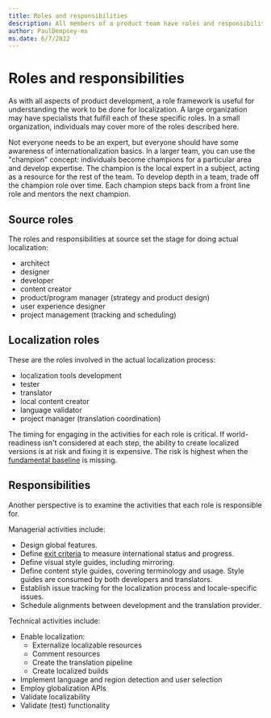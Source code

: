 ```yaml
---
title: Roles and responsibilities
description: All members of a product team have roles and responsibilities with respect to globalization and localization. This article describes a role framework to help understand the work to be done.
author: PaulDempsey-ms
ms.date: 6/7/2022
---
```


# Roles and responsibilities

As with all aspects of product development, a role framework is useful for understanding the work to be done for localization.
A large organization may have specialists that fulfill each of these specific roles.
In a small organization, individuals may cover more of the roles described here.

Not everyone needs to be an expert, but everyone should have some awareness of internationalization basics.
In a larger team, you can use the "champion" concept: individuals become champions for a particular area and develop expertise.
The champion is the local expert in a subject, acting as a resource for the rest of the team.
To develop depth in a team, trade off the champion role over time.
Each champion steps back from a front line role and mentors the next champion.

## Source roles

The roles and responsibilities at source set the stage for doing actual localization:

* architect
* designer
* developer
* content creator
* product/program manager (strategy and product design)
* user experience designer
* project management (tracking and scheduling)

## Localization roles

These are the roles involved in the actual localization process:

* localization tools development
* tester
* translator
* local content creator
* language validator
* project manager (translation coordination)

The timing for engaging in the activities for each role is critical.
If world-readiness isn't considered at each step, the ability to create localized versions is at risk and fixing it is expensive.
The risk is highest when the [fundamental baseline](global-product-delivery.md#baseline) is missing.

## Responsibilities

Another perspective is to examine the activities that each role is responsible for.

Managerial activities include:

* Design global features.
* Define [exit criteria](exit-criteria.md) to measure international status and progress.
* Define visual style guides, including mirroring.
* Define content style guides, covering terminology and usage. Style guides are consumed by both developers and translators.
* Establish issue tracking for the localization process and locale-specific issues.
* Schedule alignments between development and the translation provider.

Technical activities include:

* Enable localization:
  * Externalize localizable resources
  * Comment resources
  * Create the translation pipeline
  * Create localized builds
* Implement language and region detection and user selection
* Employ globalization APIs
* Validate localizability
* Validate (test) functionality
